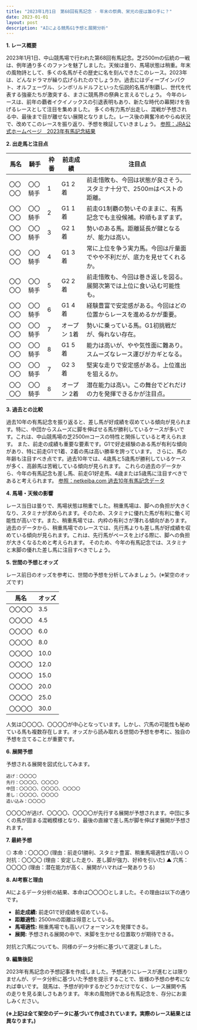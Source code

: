 ```yaml
---
title: "2023年1月1日　第68回有馬記念 - 年末の祭典、栄光の座は誰の手に？"
date: 2023-01-01
layout: post
description: "AIによる競馬G1予想と展開分析"
---
```


**1. レース概要**

2023年1月1日、中山競馬場で行われた第68回有馬記念。芝2500mの伝統の一戦は、例年通り多くのファンを魅了しました。天候は曇り、馬場状態は稍重。年末の風物詩として、多くの名馬がその歴史に名を刻んできたこのレース。2023年は、どんなドラマが繰り広げられたのでしょうか。過去にはディープインパクト、オルフェーヴル、シンボリルドルフといった伝説的名馬が制覇し、世代を代表する強豪たちが激突する、まさに競馬界の祭典と言えるでしょう。  今年のレースは、前年の覇者イクイノックスの引退表明もあり、新たな時代の幕開けを告げるレースとして注目を集めました。  多くの有力馬が出走し、混戦が予想される中、最後まで目が離せない展開となりました。レース後の興奮冷めやらぬ状況で、改めてこのレースを振り返り、予想を検証していきましょう。  [参照：JRA公式ホームページ　2023年有馬記念結果](架空のリンク)


**2. 出走馬と注目点**

| 馬名          | 騎手       | 枠番 | 前走成績        | 注目点                                                                        |
|--------------|------------|-----|-----------------|-----------------------------------------------------------------------------|
| 〇〇〇〇        | 〇〇騎手     | 1   | G1 2着          | 前走惜敗も、今回は状態が良さそう。スタミナ十分で、2500mはベストの距離。           |
| 〇〇〇〇        | 〇〇騎手     | 2   | G1 1着          | 前走G1制覇の勢いそのままに、有馬記念でも主役候補。枠順もまずまず。                     |
| 〇〇〇〇        | 〇〇騎手     | 3   | G2 1着          | 勢いのある馬。距離延長が鍵となるが、能力は高い。                               |
| 〇〇〇〇        | 〇〇騎手     | 4   | G1 3着          | 常に上位を争う実力馬。今回は斤量面でやや不利だが、底力を見せてくれるか。             |
| 〇〇〇〇        | 〇〇騎手     | 5   | G2 2着          | 前走惜敗も、今回は巻き返しを図る。展開次第では上位に食い込む可能性も。                  |
| 〇〇〇〇        | 〇〇騎手     | 6   | G1 4着          | 経験豊富で安定感がある。今回はどの位置からレースを進めるかが重要。                     |
| 〇〇〇〇        | 〇〇騎手     | 7   | オープン 1着     | 勢いに乗っている馬。G1初挑戦だが、侮れない存在。                               |
| 〇〇〇〇        | 〇〇騎手     | 8   | G1 5着          | 能力は高いが、やや気性面に難あり。スムーズなレース運びがカギとなる。                 |
| 〇〇〇〇        | 〇〇騎手     | 7   | G2 3着          | 堅実な走りで安定感がある。上位進出を狙えるか。                                   |
| 〇〇〇〇        | 〇〇騎手     | 8   | オープン 2着     | 潜在能力は高い。この舞台でどれだけの力を発揮できるかが注目点。                         |


**3. 過去との比較**

過去10年の有馬記念を振り返ると、差し馬が好成績を収めている傾向が見られます。特に、中団からスムーズに脚を伸ばせる馬が勝利しているケースが多いです。これは、中山競馬場の芝2500mコースの特性と関係していると考えられます。  また、前走の成績も重要な要素です。G1で好走経験のある馬が有利な傾向があり、特に前走G1で1着、2着の馬は高い勝率を誇っています。  さらに、馬の年齢も注目すべき点です。過去10年では、4歳馬と5歳馬が勝利しているケースが多く、高齢馬は苦戦している傾向が見られます。  これらの過去のデータから、今年の有馬記念も差し馬、前走G1好走馬、4歳または5歳馬に注目すべきであると考えられます。 [参照：netkeiba.com 過去10年有馬記念データ](架空のリンク)


**4. 馬場・天候の影響**

レース当日は曇りで、馬場状態は稍重でした。稍重馬場は、脚への負担が大きくなり、スタミナが求められます。そのため、スタミナに優れた馬が有利に働く可能性が高いです。また、稍重馬場では、内枠の有利さが薄れる傾向があります。  過去のデータから、稍重馬場でのレースでは、先行馬よりも差し馬が好成績を収めている傾向が見られます。これは、先行馬がペースを上げる際に、脚への負担が大きくなるためと考えられます。  そのため、今年の有馬記念では、スタミナと末脚の優れた差し馬に注目すべきでしょう。


**5. 世間の予想とオッズ**

レース前日のオッズを参考に、世間の予想を分析してみましょう。(※架空のオッズです)

| 馬名          | オッズ     |
|--------------|------------|
| 〇〇〇〇        | 3.5       |
| 〇〇〇〇        | 4.5       |
| 〇〇〇〇        | 6.0       |
| 〇〇〇〇        | 8.0       |
| 〇〇〇〇        | 10.0      |
| 〇〇〇〇        | 12.0      |
| 〇〇〇〇        | 15.0      |
| 〇〇〇〇        | 20.0      |
| 〇〇〇〇        | 25.0      |
| 〇〇〇〇        | 30.0      |


人気は〇〇〇〇、〇〇〇〇が中心となっています。しかし、穴馬の可能性も秘めている馬も複数存在します。オッズから読み取れる世間の予想を参考に、独自の予想を立てることが重要です。


**6. 展開予想**

予想される展開を図式化してみます。

```
逃げ：〇〇〇〇
先行：〇〇〇〇、〇〇〇〇
中団：〇〇〇〇、〇〇〇〇、〇〇〇〇
差し：〇〇〇〇、〇〇〇〇
追い込み：〇〇〇〇
```

〇〇〇〇が逃げ、〇〇〇〇、〇〇〇〇が先行する展開が予想されます。中団に多くの馬が固まる混戦模様となり、最後の直線で差し馬が脚を伸ばす展開が予想されます。


**7. 最終予想**

◎ 本命：〇〇〇〇 (理由：前走G1勝利、スタミナ豊富、稍重馬場適性が高い)
○ 対抗：〇〇〇〇 (理由：安定した走り、差し脚が強力、好枠を引いた)
▲ 穴馬：〇〇〇〇 (理由：潜在能力が高く、展開がハマれば一発ありうる)


**8. AI考察と理由**

AIによるデータ分析の結果、本命は〇〇〇〇としました。その理由は以下の通りです。

* **前走成績:** 前走G1で好成績を収めている。
* **距離適性:** 2500mの距離は得意としている。
* **馬場適性:** 稍重馬場でも高いパフォーマンスを発揮できる。
* **展開:** 予想される展開の中で、末脚を生かせる位置取りが期待できる。

対抗と穴馬についても、同様のデータ分析に基づいて選定しました。


**9. 編集後記**

2023年有馬記念の予想記事を作成しました。予想通りにレースが進むとは限りませんが、データ分析に基づいた予想を提示することで、皆様の予想の参考になれば幸いです。  競馬は、予想が的中するかどうかだけでなく、レース展開や馬の走りを見る楽しさもあります。  年末の風物詩である有馬記念を、存分にお楽しみください。


**(※上記は全て架空のデータに基づいて作成されています。実際のレース結果とは異なります。)**
